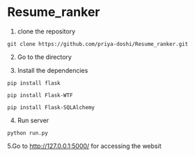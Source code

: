 # Resume_ranker



1. clone the repository

```
git clone https://github.com/priya-doshi/Resume_ranker.git
```

2. Go to the directory

3. Install the dependencies

```
pip install flask

pip install Flask-WTF

pip install Flask-SQLAlchemy
```

4. Run server

```
python run.py

```

5.Go to http://127.0.0.1:5000/ for accessing the websit

